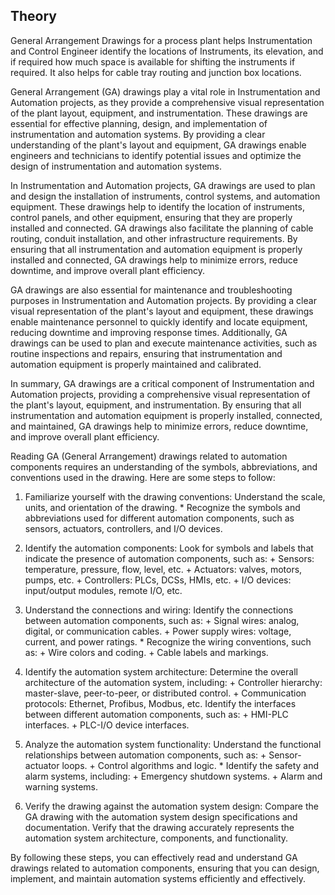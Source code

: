 ## Theory

General Arrangement Drawings for a process plant helps Instrumentation and Control Engineer identify the locations of Instruments, its elevation, and if required how much space is available for shifting the instruments if required. It also helps for cable tray routing and junction box locations.

General Arrangement (GA) drawings play a vital role in Instrumentation and Automation projects, as they provide a comprehensive visual representation of the plant layout, equipment, and instrumentation. These drawings are essential for effective planning, design, and implementation of instrumentation and automation systems. By providing a clear understanding of the plant's layout and equipment, GA drawings enable engineers and technicians to identify potential issues and optimize the design of instrumentation and automation systems.

In Instrumentation and Automation projects, GA drawings are used to plan and design the installation of instruments, control systems, and automation equipment. These drawings help to identify the location of instruments, control panels, and other equipment, ensuring that they are properly installed and connected. GA drawings also facilitate the planning of cable routing, conduit installation, and other infrastructure requirements. By ensuring that all instrumentation and automation equipment is properly installed and connected, GA drawings help to minimize errors, reduce downtime, and improve overall plant efficiency.

GA drawings are also essential for maintenance and troubleshooting purposes in Instrumentation and Automation projects. By providing a clear visual representation of the plant's layout and equipment, these drawings enable maintenance personnel to quickly identify and locate equipment, reducing downtime and improving response times. Additionally, GA drawings can be used to plan and execute maintenance activities, such as routine inspections and repairs, ensuring that instrumentation and automation equipment is properly maintained and calibrated.

In summary, GA drawings are a critical component of Instrumentation and Automation projects, providing a comprehensive visual representation of the plant's layout, equipment, and instrumentation. By ensuring that all instrumentation and automation equipment is properly installed, connected, and maintained, GA drawings help to minimize errors, reduce downtime, and improve overall plant efficiency.

Reading GA (General Arrangement) drawings related to automation components requires an understanding of the symbols, abbreviations, and conventions used in the drawing. 
Here are some steps to follow:

1. Familiarize yourself with the drawing conventions: Understand the scale, units, and orientation of the drawing. * Recognize the symbols and abbreviations used for different automation components, such as sensors, actuators, controllers, and I/O devices.

2. Identify the automation components:  Look for symbols and labels that indicate the presence of automation components, such as: + Sensors: temperature, pressure, flow, level, etc. + Actuators: valves, motors, pumps, etc. + Controllers: PLCs, DCSs, HMIs, etc. + I/O devices: input/output modules, remote I/O, etc.

3. Understand the connections and wiring: Identify the connections between automation components, such as: + Signal wires: analog, digital, or communication cables. + Power supply wires: voltage, current, and power ratings. * Recognize the wiring conventions, such as: + Wire colors and coding. + Cable labels and markings.

4. Identify the automation system architecture: Determine the overall architecture of the automation system, including: + Controller hierarchy: master-slave, peer-to-peer, or distributed control. + Communication protocols: Ethernet, Profibus, Modbus, etc.  Identify the interfaces between different automation components, such as: + HMI-PLC interfaces. + PLC-I/O device interfaces.

5. Analyze the automation system functionality: Understand the functional relationships between automation components, such as: + Sensor-actuator loops. + Control algorithms and logic. * Identify the safety and alarm systems, including: + Emergency shutdown systems. + Alarm and warning systems.

6. Verify the drawing against the automation system design: Compare the GA drawing with the automation system design specifications and documentation.  Verify that the drawing accurately represents the automation system architecture, components, and functionality.

By following these steps, you can effectively read and understand GA drawings related to automation components, ensuring that you can design, implement, and maintain automation systems efficiently and effectively.
